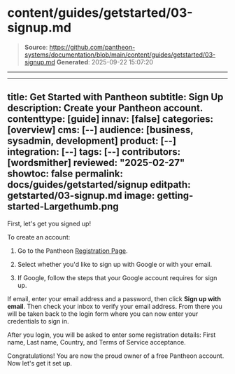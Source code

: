 # content/guides/getstarted/03-signup.md

> **Source**: https://github.com/pantheon-systems/documentation/blob/main/content/guides/getstarted/03-signup.md
> **Generated**: 2025-09-22 15:07:20

---

---
title: Get Started with Pantheon
subtitle: Sign Up
description: Create your Pantheon account.
contenttype: [guide]
innav: [false]
categories: [overview]
cms: [--]
audience: [business, sysadmin, development]
product: [--]
integration: [--]
tags: [--]
contributors: [wordsmither]
reviewed: "2025-02-27"
showtoc: false
permalink: docs/guides/getstarted/signup
editpath: getstarted/03-signup.md
image: getting-started-Largethumb.png
---

First, let's get you signed up!

To create an account:

1. Go to the Pantheon <a href="https://pantheon.io/register?docs" target="_blank" rel="nofollow noopener external">Registration Page</a>.

1. Select whether you'd like to sign up with Google or with your email.

1. If Google, follow the steps that your Google account requires for sign up.

  If email, enter your email address and a password, then click **Sign up with email**. Then check your inbox to verify your email address. From there you will be taken back to the login form where you can now enter your credentials to sign in.
  
  After you login, you will be asked to enter some registration details: First name, Last name, Country, and Terms of Service acceptance.

Congratulations! You are now the proud owner of a free Pantheon account.  Now let's get it set up.